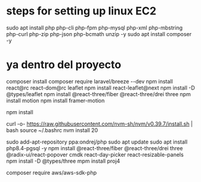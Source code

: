 # steps for setting up linux EC2
sudo apt install php php-cli php-fpm php-mysql php-xml php-mbstring php-curl php-zip php-json php-bcmath unzip -y
sudo apt install composer -y

# ya dentro del proyecto
composer install
composer require laravel/breeze --dev
npm install react@rc react-dom@rc leaflet
npm install react-leaflet@next
npm install -D @types/leaflet
npm install @react-three/fiber @react-three/drei three
npm install motion
npm install framer-motion

npm install

curl -o- https://raw.githubusercontent.com/nvm-sh/nvm/v0.39.7/install.sh | bash
source ~/.bashrc
nvm install 20

sudo add-apt-repository ppa:ondrej/php
sudo apt update
sudo apt install php8.4-pgsql -y
npm install @react-three/fiber @react-three/drei three @radix-ui/react-popover cmdk react-day-picker react-resizable-panels
npm install -D @types/three
mpm install proj4

composer require aws/aws-sdk-php
